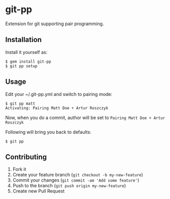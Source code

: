 # git-pp

Extension for git supporting pair programming.

## Installation

Install it yourself as:

    $ gem install git-pp
    $ git pp setup

## Usage

Edit your ~/.git-pp.yml and switch to pairing mode:

    $ git pp matt
    Activating: Pairing Matt Doe + Artur Roszczyk

Now, when you do a commit, author will be set to `Pairing Matt Doe + Artur Roszczyk`

Following will bring you back to defaults:

    $ git pp

## Contributing

1. Fork it
2. Create your feature branch (`git checkout -b my-new-feature`)
3. Commit your changes (`git commit -am 'Add some feature'`)
4. Push to the branch (`git push origin my-new-feature`)
5. Create new Pull Request
